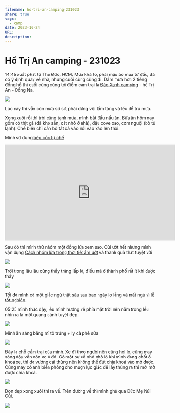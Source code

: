 ```yaml
---
filename: ho-tri-an-camping-231023
share: true
tags:
  - camp
date: 2023-10-24
URL: 
description: 
---
```


# Hồ Trị An camping - 231023

14:45 xuất phát từ Thủ Đức, HCM. Mưa khá to, phải mặc áo mưa từ đầu, đã có ý định quay về nhà, nhưng cuối cùng cũng đi. Dầm mưa hơn 2 tiếng đồng hồ thì cuối cùng cũng tới điểm cắm trại là [Đảo Xanh camping](https://maps.app.goo.gl/BrX3kx6Di6iu5o9X9) - hồ Trị An - Đồng Nai.

![](https://i.imgur.com/fB7Vena.jpg)


Lúc này thì vẫn còn mưa sơ sơ, phải dựng vội tấm tăng và lều để trú mưa.

Xong xuôi rồi thì trời cũng tạnh mưa, mình bắt đầu nấu ăn. Bữa ăn hôm nay gồm có thịt gà (đã kho sẵn, cắt nhỏ ở nhà), đậu cove xào, cơm nguội (bỏ tủ lạnh). Chế biến chỉ cần bỏ tất cả vào nồi vào xào lên thôi.

Mình sử dụng [bếp cồn tự chế](./diy-alcohol-stove.md)

<iframe width="560" height="315" src="https://www.youtube.com/embed/lQO76GFLM5Y?si=OydcpY-2uKnJYs-w" title="YouTube video player" frameborder="0" allow="accelerometer; autoplay; clipboard-write; encrypted-media; gyroscope; picture-in-picture; web-share" allowfullscreen></iframe>

Sau đó thì mình thử nhóm một đống lửa xem sao. Củi ướt hết nhưng mình vận dụng [Cách nhóm lửa trong thời tiết ẩm ướt](./cach-nhom-lua-trong-thoi-tiet-am-uot.md) và thành quả thật tuyệt vời

![](https://i.imgur.com/goHG9pj.jpg)

Trời trong lâu lâu cũng thấy trăng lấp ló, điều mà ở thành phố rất ít khi được thấy

![](https://i.imgur.com/ZR5x35j.png)


Tối đó mình có một giấc ngủ thật sâu sau bao ngày lo lắng và mất ngủ vì [lễ tốt nghiệp](./hom-nay-toi-tot-nghiep.md).

05:25 mình thức dậy, lều mình hướng về phía mặt trời nên nằm trong lều nhìn ra là một quang cảnh tuyệt đẹp.

![](https://i.imgur.com/VM0d6hA.jpg)

Mình ăn sáng bằng mì tô trứng + ly cà phê sữa

![](https://i.imgur.com/Wj5wMO1.png)

Đây là chỗ cắm trại của mình. Xe đi theo người nên cũng hơi lo, cũng may sáng dậy vẫn còn xe ở đó. Có một sự cố nhỏ nhỏ là khi mình đóng chốt ổ khoá xe, thì do vướng cái thùng nên không thể đút chìa khoá vào mở được. Cũng may có anh biên phòng cho mượn lục giác để lấy thùng ra thì mới mở được chìa khoá.

![](https://i.imgur.com/9hNpJIs.jpg)


Dọn dẹp xong xuôi thì ra về. Trên đường về thì mình ghé qua Đức Mẹ Núi Cúi.


![](https://i.imgur.com/LJqCJ1f.png)


